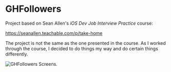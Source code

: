 # GHFollowers

Project based on Sean Allen's *iOS Dev Job Interview Practice* course:

<https://seanallen.teachable.com/p/take-home>

The project is not the same as the one presented in the course. As I worked through the course, I decided to do things my way and do certain things differently.

![GHFollowers Screens](https://github.com/tciuro/GHFollowers/blob/master/Images/Screens.png).